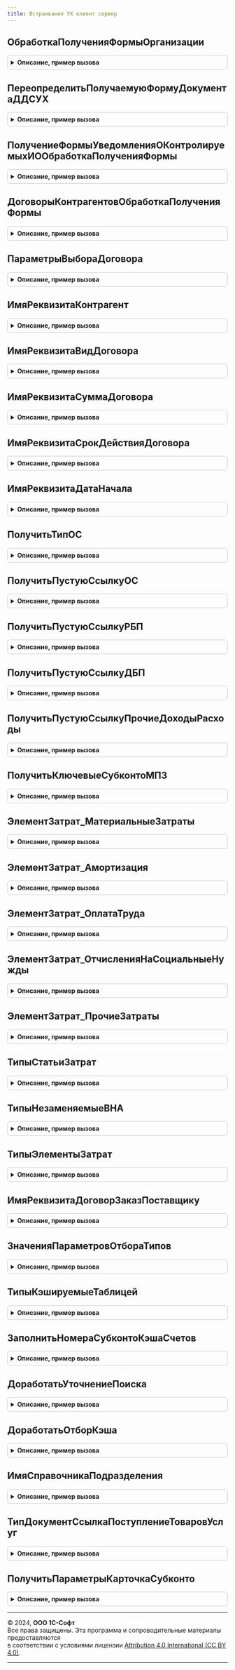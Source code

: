 ```yaml
---
title: Встраивание УХ клиент сервер
---
```



## ОбработкаПолученияФормыОрганизации
<details style="margin: 1em 0; padding: 0.5em; border: 1px solid #ccc; border-radius: 6px;">

<summary style="font-weight: bold; cursor: pointer;">Описание, пример вызова</summary>

```bsl

Процедура ОбработкаПолученияФормыОрганизации(Источник, ВидФормы, Параметры, ВыбраннаяФорма, ДополнительнаяИнформация, СтандартнаяОбработка) Экспорт
```

Пример вызова
```bsl
ВстраиваниеУХКлиентСервер.ОбработкаПолученияФормыОрганизации(Источник, ВидФормы, Параметры, ВыбраннаяФорма, ДополнительнаяИнформация, СтандартнаяОбработка) 
```
</details>

## ПереопределитьПолучаемуюФормуДокументаДДСУХ
<details style="margin: 1em 0; padding: 0.5em; border: 1px solid #ccc; border-radius: 6px;">

<summary style="font-weight: bold; cursor: pointer;">Описание, пример вызова</summary>

```bsl

Процедура ПереопределитьПолучаемуюФормуДокументаДДСУХ(Источник, ВидФормы, Параметры, ВыбраннаяФорма, ДополнительнаяИнформация, СтандартнаяОбработка) Экспорт
```

Пример вызова
```bsl
ВстраиваниеУХКлиентСервер.ПереопределитьПолучаемуюФормуДокументаДДСУХ(Источник, ВидФормы, Параметры, ВыбраннаяФорма, ДополнительнаяИнформация, СтандартнаяОбработка) 
```
</details>

## ПолучениеФормыУведомленияОКонтролируемыхИООбработкаПолученияФормы
<details style="margin: 1em 0; padding: 0.5em; border: 1px solid #ccc; border-radius: 6px;">

<summary style="font-weight: bold; cursor: pointer;">Описание, пример вызова</summary>

```bsl

Процедура ПолучениеФормыУведомленияОКонтролируемыхИООбработкаПолученияФормы(Источник, ВидФормы, Параметры, ВыбраннаяФорма, ДополнительнаяИнформация, СтандартнаяОбработка) Экспорт
```

Пример вызова
```bsl
ВстраиваниеУХКлиентСервер.ПолучениеФормыУведомленияОКонтролируемыхИООбработкаПолученияФормы(Источник, ВидФормы, Параметры, ВыбраннаяФорма, ДополнительнаяИнформация, СтандартнаяОбработка) 
```
</details>

## ДоговорыКонтрагентовОбработкаПолученияФормы
<details style="margin: 1em 0; padding: 0.5em; border: 1px solid #ccc; border-radius: 6px;">

<summary style="font-weight: bold; cursor: pointer;">Описание, пример вызова</summary>

```bsl

Процедура ДоговорыКонтрагентовОбработкаПолученияФормы(Источник, ВидФормы, Параметры, ВыбраннаяФорма, ДополнительнаяИнформация, СтандартнаяОбработка) Экспорт
```

Пример вызова
```bsl
ВстраиваниеУХКлиентСервер.ДоговорыКонтрагентовОбработкаПолученияФормы(Источник, ВидФормы, Параметры, ВыбраннаяФорма, ДополнительнаяИнформация, СтандартнаяОбработка) 
```
</details>

## ПараметрыВыбораДоговора
<details style="margin: 1em 0; padding: 0.5em; border: 1px solid #ccc; border-radius: 6px;">

<summary style="font-weight: bold; cursor: pointer;">Описание, пример вызова</summary>

```bsl

Функция ПараметрыВыбораДоговора(ЭтоПокупка = Истина, Прочие = Истина) Экспорт
```

Пример вызова
```bsl
Результат = ВстраиваниеУХКлиентСервер.ПараметрыВыбораДоговора(ЭтоПокупка, Прочие);
```
</details>

## ИмяРеквизитаКонтрагент
<details style="margin: 1em 0; padding: 0.5em; border: 1px solid #ccc; border-radius: 6px;">

<summary style="font-weight: bold; cursor: pointer;">Описание, пример вызова</summary>

```bsl

Функция ИмяРеквизитаКонтрагент(ТипФИ = Неопределено) Экспорт
```

Пример вызова
```bsl
Результат = ВстраиваниеУХКлиентСервер.ИмяРеквизитаКонтрагент(ТипФИ);
```
</details>

## ИмяРеквизитаВидДоговора
<details style="margin: 1em 0; padding: 0.5em; border: 1px solid #ccc; border-radius: 6px;">

<summary style="font-weight: bold; cursor: pointer;">Описание, пример вызова</summary>

```bsl

Функция ИмяРеквизитаВидДоговора(ВидДоговораУХ = Неопределено) Экспорт
```

Пример вызова
```bsl
Результат = ВстраиваниеУХКлиентСервер.ИмяРеквизитаВидДоговора(ВидДоговораУХ);
```
</details>

## ИмяРеквизитаСуммаДоговора
<details style="margin: 1em 0; padding: 0.5em; border: 1px solid #ccc; border-radius: 6px;">

<summary style="font-weight: bold; cursor: pointer;">Описание, пример вызова</summary>

```bsl

Функция ИмяРеквизитаСуммаДоговора(ТипДоговора = Неопределено) Экспорт
```

Пример вызова
```bsl
Результат = ВстраиваниеУХКлиентСервер.ИмяРеквизитаСуммаДоговора(ТипДоговора);
```
</details>

## ИмяРеквизитаСрокДействияДоговора
<details style="margin: 1em 0; padding: 0.5em; border: 1px solid #ccc; border-radius: 6px;">

<summary style="font-weight: bold; cursor: pointer;">Описание, пример вызова</summary>

```bsl

Функция ИмяРеквизитаСрокДействияДоговора(ТипДоговора = Неопределено) Экспорт
```

Пример вызова
```bsl
Результат = ВстраиваниеУХКлиентСервер.ИмяРеквизитаСрокДействияДоговора(ТипДоговора);
```
</details>

## ИмяРеквизитаДатаНачала
<details style="margin: 1em 0; padding: 0.5em; border: 1px solid #ccc; border-radius: 6px;">

<summary style="font-weight: bold; cursor: pointer;">Описание, пример вызова</summary>

```bsl

Функция ИмяРеквизитаДатаНачала(ТипФИ = Неопределено) Экспорт
```

Пример вызова
```bsl
Результат = ВстраиваниеУХКлиентСервер.ИмяРеквизитаДатаНачала(ТипФИ);
```
</details>

## ПолучитьТипОС
<details style="margin: 1em 0; padding: 0.5em; border: 1px solid #ccc; border-radius: 6px;">

<summary style="font-weight: bold; cursor: pointer;">Описание, пример вызова</summary>

```bsl

Функция ПолучитьТипОС() Экспорт
```

Пример вызова
```bsl
Результат = ВстраиваниеУХКлиентСервер.ПолучитьТипОС() 
```
</details>

## ПолучитьПустуюСсылкуОС
<details style="margin: 1em 0; padding: 0.5em; border: 1px solid #ccc; border-radius: 6px;">

<summary style="font-weight: bold; cursor: pointer;">Описание, пример вызова</summary>

```bsl

Функция ПолучитьПустуюСсылкуОС() Экспорт
```

Пример вызова
```bsl
Результат = ВстраиваниеУХКлиентСервер.ПолучитьПустуюСсылкуОС() 
```
</details>

## ПолучитьПустуюСсылкуРБП
<details style="margin: 1em 0; padding: 0.5em; border: 1px solid #ccc; border-radius: 6px;">

<summary style="font-weight: bold; cursor: pointer;">Описание, пример вызова</summary>

```bsl

Функция ПолучитьПустуюСсылкуРБП() Экспорт
```

Пример вызова
```bsl
Результат = ВстраиваниеУХКлиентСервер.ПолучитьПустуюСсылкуРБП() 
```
</details>

## ПолучитьПустуюСсылкуДБП
<details style="margin: 1em 0; padding: 0.5em; border: 1px solid #ccc; border-radius: 6px;">

<summary style="font-weight: bold; cursor: pointer;">Описание, пример вызова</summary>

```bsl

Функция ПолучитьПустуюСсылкуДБП() Экспорт
```

Пример вызова
```bsl
Результат = ВстраиваниеУХКлиентСервер.ПолучитьПустуюСсылкуДБП() 
```
</details>

## ПолучитьПустуюСсылкуПрочиеДоходыРасходы
<details style="margin: 1em 0; padding: 0.5em; border: 1px solid #ccc; border-radius: 6px;">

<summary style="font-weight: bold; cursor: pointer;">Описание, пример вызова</summary>

```bsl

Функция ПолучитьПустуюСсылкуПрочиеДоходыРасходы() Экспорт
```

Пример вызова
```bsl
Результат = ВстраиваниеУХКлиентСервер.ПолучитьПустуюСсылкуПрочиеДоходыРасходы() 
```
</details>

## ПолучитьКлючевыеСубконтоМПЗ
<details style="margin: 1em 0; padding: 0.5em; border: 1px solid #ccc; border-radius: 6px;">

<summary style="font-weight: bold; cursor: pointer;">Описание, пример вызова</summary>

```bsl

Функция ПолучитьКлючевыеСубконтоМПЗ(РеквизитыНоменклатуры = Истина, Аналитики = Ложь) Экспорт
```

Пример вызова
```bsl
Результат = ВстраиваниеУХКлиентСервер.ПолучитьКлючевыеСубконтоМПЗ(РеквизитыНоменклатуры, Аналитики);
```
</details>

## ЭлементЗатрат_МатериальныеЗатраты
<details style="margin: 1em 0; padding: 0.5em; border: 1px solid #ccc; border-radius: 6px;">

<summary style="font-weight: bold; cursor: pointer;">Описание, пример вызова</summary>

```bsl

Функция ЭлементЗатрат_МатериальныеЗатраты() Экспорт
```

Пример вызова
```bsl
Результат = ВстраиваниеУХКлиентСервер.ЭлементЗатрат_МатериальныеЗатраты() 
```
</details>

## ЭлементЗатрат_Амортизация
<details style="margin: 1em 0; padding: 0.5em; border: 1px solid #ccc; border-radius: 6px;">

<summary style="font-weight: bold; cursor: pointer;">Описание, пример вызова</summary>

```bsl

Функция ЭлементЗатрат_Амортизация() Экспорт
```

Пример вызова
```bsl
Результат = ВстраиваниеУХКлиентСервер.ЭлементЗатрат_Амортизация() 
```
</details>

## ЭлементЗатрат_ОплатаТруда
<details style="margin: 1em 0; padding: 0.5em; border: 1px solid #ccc; border-radius: 6px;">

<summary style="font-weight: bold; cursor: pointer;">Описание, пример вызова</summary>

```bsl

Функция ЭлементЗатрат_ОплатаТруда() Экспорт
```

Пример вызова
```bsl
Результат = ВстраиваниеУХКлиентСервер.ЭлементЗатрат_ОплатаТруда() 
```
</details>

## ЭлементЗатрат_ОтчисленияНаСоциальныеНужды
<details style="margin: 1em 0; padding: 0.5em; border: 1px solid #ccc; border-radius: 6px;">

<summary style="font-weight: bold; cursor: pointer;">Описание, пример вызова</summary>

```bsl

Функция ЭлементЗатрат_ОтчисленияНаСоциальныеНужды() Экспорт
```

Пример вызова
```bsl
Результат = ВстраиваниеУХКлиентСервер.ЭлементЗатрат_ОтчисленияНаСоциальныеНужды() 
```
</details>

## ЭлементЗатрат_ПрочиеЗатраты
<details style="margin: 1em 0; padding: 0.5em; border: 1px solid #ccc; border-radius: 6px;">

<summary style="font-weight: bold; cursor: pointer;">Описание, пример вызова</summary>

```bsl

Функция ЭлементЗатрат_ПрочиеЗатраты() Экспорт
```

Пример вызова
```bsl
Результат = ВстраиваниеУХКлиентСервер.ЭлементЗатрат_ПрочиеЗатраты() 
```
</details>

## ТипыСтатьиЗатрат
<details style="margin: 1em 0; padding: 0.5em; border: 1px solid #ccc; border-radius: 6px;">

<summary style="font-weight: bold; cursor: pointer;">Описание, пример вызова</summary>

```bsl

Функция ТипыСтатьиЗатрат() Экспорт
```

Пример вызова
```bsl
Результат = ВстраиваниеУХКлиентСервер.ТипыСтатьиЗатрат() 
```
</details>

## ТипыНезаменяемыеВНА
<details style="margin: 1em 0; padding: 0.5em; border: 1px solid #ccc; border-radius: 6px;">

<summary style="font-weight: bold; cursor: pointer;">Описание, пример вызова</summary>

```bsl

Функция ТипыНезаменяемыеВНА() Экспорт
```

Пример вызова
```bsl
Результат = ВстраиваниеУХКлиентСервер.ТипыНезаменяемыеВНА() 
```
</details>

## ТипыЭлементыЗатрат
<details style="margin: 1em 0; padding: 0.5em; border: 1px solid #ccc; border-radius: 6px;">

<summary style="font-weight: bold; cursor: pointer;">Описание, пример вызова</summary>

```bsl

Функция ТипыЭлементыЗатрат() Экспорт
```

Пример вызова
```bsl
Результат = ВстраиваниеУХКлиентСервер.ТипыЭлементыЗатрат() 
```
</details>

## ИмяРеквизитаДоговорЗаказПоставщику
<details style="margin: 1em 0; padding: 0.5em; border: 1px solid #ccc; border-radius: 6px;">

<summary style="font-weight: bold; cursor: pointer;">Описание, пример вызова</summary>

```bsl

Функция ИмяРеквизитаДоговорЗаказПоставщику() Экспорт
```

Пример вызова
```bsl
Результат = ВстраиваниеУХКлиентСервер.ИмяРеквизитаДоговорЗаказПоставщику() 
```
</details>

## ЗначенияПараметровОтбораТипов
<details style="margin: 1em 0; padding: 0.5em; border: 1px solid #ccc; border-radius: 6px;">

<summary style="font-weight: bold; cursor: pointer;">Описание, пример вызова</summary>

```bsl

//Функция ЗаполнитьПараметрыПоСчету(ЗначенияПараметров, Контекст, ИмяСчетУчета = Неопределено,
//									ИмяСубконтоКонтрагент = Неопределено, НомерСубконто = Неопределено) Экспорт

//	Если ИмяСчетУчета <> Неопределено Тогда
//		ЗначенияПараметров.СчетУчета = Контекст[ИмяСчетУчета];
//
//		Если ЗначениеЗаполнено(ЗначенияПараметров.СчетУчета) Тогда
//			СвойстваСчета = УчетМСФОПовтИспУХ.ПолучитьСвойстваСчета(ЗначенияПараметров.СчетУчета);
//			ЗначенияПараметров.ВидСубконто = СвойстваСчета["ВидСубконто" + НомерСубконто + "Ссылка"];
//		КонецЕсли;
//
//	КонецЕсли;
//
//	Если ИмяСубконтоКонтрагент <> Неопределено Тогда
//		ЗначенияПараметров.Контрагент = Контекст[ИмяСубконтоКонтрагент];
//	КонецЕсли;

//КонецФункции

Функция ЗначенияПараметровОтбораТипов(Контекст, Форма = Неопределено) Экспорт
```

Пример вызова
```bsl
Результат = ВстраиваниеУХКлиентСервер.ЗначенияПараметровОтбораТипов(Контекст, Форма);
```
</details>

## ТипыКэшируемыеТаблицей
<details style="margin: 1em 0; padding: 0.5em; border: 1px solid #ccc; border-radius: 6px;">

<summary style="font-weight: bold; cursor: pointer;">Описание, пример вызова</summary>

```bsl

Функция ТипыКэшируемыеТаблицей() Экспорт
```

Пример вызова
```bsl
Результат = ВстраиваниеУХКлиентСервер.ТипыКэшируемыеТаблицей() 
```
</details>

## ЗаполнитьНомераСубконтоКэшаСчетов
<details style="margin: 1em 0; padding: 0.5em; border: 1px solid #ccc; border-radius: 6px;">

<summary style="font-weight: bold; cursor: pointer;">Описание, пример вызова</summary>

```bsl

Процедура ЗаполнитьНомераСубконтоКэшаСчетов(СтрокаКэшаСчетов) Экспорт
```

Пример вызова
```bsl
ВстраиваниеУХКлиентСервер.ЗаполнитьНомераСубконтоКэшаСчетов(СтрокаКэшаСчетов) 
```
</details>

## ДоработатьУточнениеПоиска
<details style="margin: 1em 0; padding: 0.5em; border: 1px solid #ccc; border-radius: 6px;">

<summary style="font-weight: bold; cursor: pointer;">Описание, пример вызова</summary>

```bsl

Процедура ДоработатьУточнениеПоиска(УточненияПоиска, СтрокаТаб, КолонкаТаб, КолонкиЗагрузки, КэшСчета) Экспорт
```

Пример вызова
```bsl
ВстраиваниеУХКлиентСервер.ДоработатьУточнениеПоиска(УточненияПоиска, СтрокаТаб, КолонкаТаб, КолонкиЗагрузки, КэшСчета) 
```
</details>

## ДоработатьОтборКэша
<details style="margin: 1em 0; padding: 0.5em; border: 1px solid #ccc; border-radius: 6px;">

<summary style="font-weight: bold; cursor: pointer;">Описание, пример вызова</summary>

```bsl

Процедура ДоработатьОтборКэша(Отбор, ТекущийТип, УточнениеПоиска) Экспорт
```

Пример вызова
```bsl
ВстраиваниеУХКлиентСервер.ДоработатьОтборКэша(Отбор, ТекущийТип, УточнениеПоиска) 
```
</details>

## ИмяСправочникаПодразделения
<details style="margin: 1em 0; padding: 0.5em; border: 1px solid #ccc; border-radius: 6px;">

<summary style="font-weight: bold; cursor: pointer;">Описание, пример вызова</summary>

```bsl

Функция ИмяСправочникаПодразделения() Экспорт
```

Пример вызова
```bsl
Результат = ВстраиваниеУХКлиентСервер.ИмяСправочникаПодразделения() 
```
</details>

## ТипДокументСсылкаПоступлениеТоваровУслуг
<details style="margin: 1em 0; padding: 0.5em; border: 1px solid #ccc; border-radius: 6px;">

<summary style="font-weight: bold; cursor: pointer;">Описание, пример вызова</summary>

```bsl

Функция ТипДокументСсылкаПоступлениеТоваровУслуг() Экспорт
```

Пример вызова
```bsl
Результат = ВстраиваниеУХКлиентСервер.ТипДокументСсылкаПоступлениеТоваровУслуг() 
```
</details>

## ПолучитьПараметрыКарточкаСубконто
<details style="margin: 1em 0; padding: 0.5em; border: 1px solid #ccc; border-radius: 6px;">

<summary style="font-weight: bold; cursor: pointer;">Описание, пример вызова</summary>

```bsl

Функция ПолучитьПараметрыКарточкаСубконто(ДокументСсылка, ИмяРеквизитСубконто = Неопределено) Экспорт
```

Пример вызова
```bsl
Результат = ВстраиваниеУХКлиентСервер.ПолучитьПараметрыКарточкаСубконто(ДокументСсылка, ИмяРеквизитСубконто);
```
</details>

---

© 2024, **ООО 1С-Софт**  
Все права защищены. Эта программа и сопроводительные материалы предоставляются  
в соответствии с условиями лицензии [Attribution 4.0 International (CC BY 4.0)](https://creativecommons.org/licenses/by/4.0/legalcode).

---

